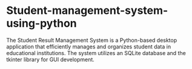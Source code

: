 # Student-management-system-using-python
The Student Result Management System is a Python-based desktop application that efficiently manages and organizes student data in educational institutions. The system utilizes an SQLite database and the tkinter library for GUI development.
